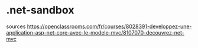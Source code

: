 # .net-sandbox
sources https://openclassrooms.com/fr/courses/8028391-developpez-une-application-asp-net-core-avec-le-modele-mvc/8107070-decouvrez-net-mvc
